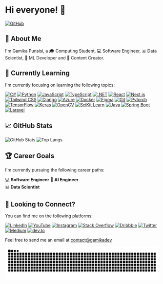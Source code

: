 # Hi everyone! 👋

[![GitHub](https://img.shields.io/badge/GitHub-000000?style=flat&logo=github&logoColor=white)](https://github.com/gamikapunsisi)


## 💼 About Me

I'm Gamika Punsisi, a 🎓 Computing Student, 💻 Software Engineer, 📊 Data Scientist, 🧠 ML Developer and 📢 Content Creator.

## 🌱 Currently Learning

I'm currently focusing on learning the following topics:

[![C#](https://img.shields.io/badge/C%23-000000?style=flat&logo=c-sharp&logoColor=512BD4)](https://dotnet.microsoft.com/languages/csharp)
[![Python](https://img.shields.io/badge/Python-000000?style=flat&logo=python&logoColor=3776AB)](https://www.python.org/)
[![JavaScript](https://img.shields.io/badge/JavaScript-000000?style=flat&logo=javascript&logoColor=F7DF1E)](https://www.javascript.com/)
[![TypeScript](https://img.shields.io/badge/TypeScript-000000?style=flat&logo=typescript&logoColor=3178C6)](https://www.typescriptlang.org/)
[![.NET](https://img.shields.io/badge/.NET-000000?style=flat&logo=.net&logoColor=512BD4)](https://dotnet.microsoft.com/)
[![React](https://img.shields.io/badge/React-000000?style=flat&logo=react&logoColor=61DAFB)](https://react.dev/)
[![Next.js](https://img.shields.io/badge/Next.js-000000?style=flat&logo=next.js&logoColor=ffffff)](https://nextjs.org/)
[![Tailwind CSS](https://img.shields.io/badge/Tailwind%20CSS-000000?style=flat&logo=tailwind-css&logoColor=38B2AC)](https://tailwindcss.com/)
[![Django](https://img.shields.io/badge/Django-000000?style=flat&logo=django&logoColor=ffffff)](https://www.djangoproject.com/)
[![Azure](https://img.shields.io/badge/Azure-000000?style=flat&logo=microsoft-azure&logoColor=0078D4)](https://azure.microsoft.com/)
[![Docker](https://img.shields.io/badge/Docker-000000?style=flat&logo=docker&logoColor=2496ED)](https://www.docker.com/)
[![Figma](https://img.shields.io/badge/Figma-000000?style=flat&logo=figma&logoColor=F24E1E)](https://www.figma.com/)
[![Git](https://img.shields.io/badge/Git-000000?style=flat&logo=git&logoColor=F05032)](https://git-scm.com/)
[![Pytorch](https://img.shields.io/badge/Pytorch-000000?style=flat&logo=pytorch&logoColor=EE4C2C)](https://pytorch.org/)
[![TensorFlow](https://img.shields.io/badge/TensorFlow-000000?style=flat&logo=tensorflow&logoColor=FF6F00)](https://www.tensorflow.org/)
[![Keras](https://img.shields.io/badge/Keras-000000?style=flat&logo=keras&logoColor=D00000)](https://keras.io/)
[![OpenCV](https://img.shields.io/badge/OpenCV-000000?style=flat&logo=opencv&logoColor=5C3EE8)](https://opencv.org/)
[![SciKit Learn](https://img.shields.io/badge/SciKit%20Learn-000000?style=flat&logo=scikit-learn&logoColor=F7931E)](https://scikit-learn.org/)
[![Java](https://img.shields.io/badge/Java-007396?style=flat&logo=java&logoColor=white)](https://www.java.com/)
[![Spring Boot](https://img.shields.io/badge/Spring%20Boot-6DB33F?style=flat&logo=spring-boot&logoColor=white)](https://spring.io/projects/spring-boot)
[![Laravel](https://img.shields.io/badge/Laravel-FF2D20?style=flat&logo=laravel&logoColor=white)](https://laravel.com/)


## 📈 GitHub Stats

![GitHub Stats](https://github-readme-stats.vercel.app/api?username=gamikapunsisi&show_icons=true&theme=dark&bg_color=0d1117&count_private=true&include_all_commits=true&hide_border=true&hide_rank=true&show=reviews,discussions_started,discussions_answered,prs_merged,prs_merged_percentage)
![Top Langs](https://github-readme-stats.vercel.app/api/top-langs/?username=gamikapunsisi&layout=compact&theme=dark&bg_color=0d1117&hide_border=true&langs_count=18)



## 🏆 Career Goals

I'm currently pursuing the following career paths:

💻 **Software Engineer**
🤖 **AI Engineer**  
📊 **Data Scientist**

## 💌 Looking to Connect?

You can find me on the following platforms:

[![LinkedIn](https://img.shields.io/badge/LinkedIn-000000?style=flat&logo=linkedin&logoColor=0077B5)](https://linkedin.com/in/gamikapunsisi/)
[![YouTube](https://img.shields.io/badge/YouTube-000000?flat&logo=youtube&logoColor=FF0000)](https://youtube.com/@gamikapunsisi/)
[![Instagram](https://img.shields.io/badge/Instagram-000000?style=flat&logo=instagram&logoColor=E4405F)](https://instagram.com/gamika_punsisi/)
[![Stack Overflow](https://img.shields.io/badge/Stack%20Overflow-FE7A16?style=flat&logo=stack-overflow&logoColor=white)](https://stackoverflow.com/users/16166623)
[![Dribbble](https://img.shields.io/badge/Dribbble-EA4C89?style=flat&logo=dribbble&logoColor=white)](https://dribbble.com/gamikapunsisi)
[![Twitter](https://img.shields.io/badge/Twitter-1DA1F2?style=flat&logo=twitter&logoColor=white)](https://twitter.com/gamikapunsisi)
[![Medium](https://img.shields.io/badge/Medium-000000?style=flat&logo=medium&logoColor=white)](https://medium.com/@gamikapunsisi)
[![dev.to](https://img.shields.io/badge/dev.to-0a0a0a?style=flat&logo=dev.to&logoColor=white)](https://dev.to/gamikapunsisi)




Feel free to send me an email at [contact@gamikadev](mailto:gamikadev@gmail.com)

![Snake animation](https://github.com/GuillaumeFalourd/GuillaumeFalourd/blob/output/github-contribution-grid-snake.svg)



































